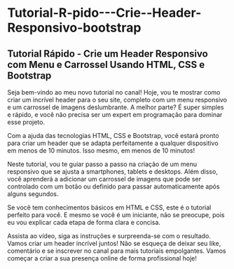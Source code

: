 # Tutorial-R-pido---Crie--Header-Responsivo-bootstrap
## Tutorial Rápido -  Crie um Header Responsivo com Menu e Carrossel  Usando HTML, CSS e Bootstrap

Seja bem-vindo ao meu novo tutorial no canal! Hoje, vou te mostrar como criar um incrível header para o seu site, completo com um menu responsivo e um carrossel de imagens deslumbrante. A melhor parte? É super simples e rápido, e você não precisa ser um expert em programação para dominar esse projeto.

Com a ajuda das tecnologias HTML, CSS e Bootstrap, você estará pronto para criar um header que se adapta perfeitamente a qualquer dispositivo em menos de 10 minutos. Isso mesmo, em menos de 10 minutos!

Neste tutorial, vou te guiar passo a passo na criação de um menu responsivo que se ajusta a smartphones, tablets e desktops. Além disso, você aprenderá a adicionar um carrossel de imagens que pode ser controlado com um botão ou definido para passar automaticamente após alguns segundos.

Se você tem conhecimentos básicos em HTML e CSS, este é o tutorial perfeito para você. E mesmo se você é um iniciante, não se preocupe, pois eu vou explicar cada etapa de forma clara e concisa.

Assista ao vídeo, siga as instruções e surpreenda-se com o resultado. Vamos criar um header incrível juntos! Não se esqueça de deixar seu like, comentário e se inscrever no canal para mais tutoriais empolgantes. Vamos começar a criar a sua presença online de forma profissional hoje!

